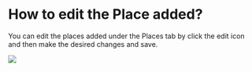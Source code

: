 # How to edit the Place added?

<p class="no-margin">You can edit the places added under the Places tab by click the edit icon and then make the desired changes and save.</p>
<p class="no-margin"></p>
<div class="intercom-container"><img src="/assets/img/teams-pro/image_124.png"></div>

<Hubspot />

